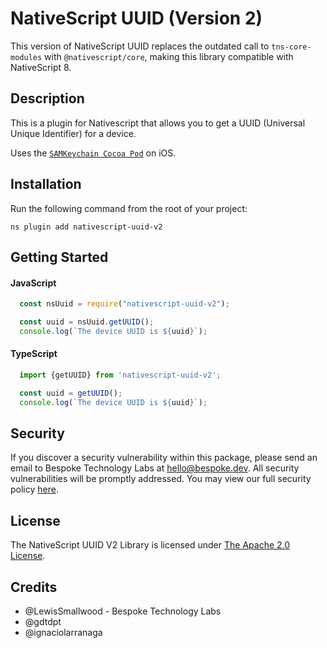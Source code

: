 # NativeScript UUID (Version 2)

This version of NativeScript UUID replaces the outdated call to `tns-core-modules` with `@nativescript/core`, making this library compatible with NativeScript 8.

## Description
This is a plugin for Nativescript that allows you to get a UUID (Universal Unique Identifier) for a device.

Uses the [`SAMKeychain Cocoa Pod`](https://cocoapods.org/pods/SAMKeychain) on iOS.

## Installation

Run the following command from the root of your project:

```
ns plugin add nativescript-uuid-v2
```

## Getting Started

#### JavaScript
```js
  const nsUuid = require("nativescript-uuid-v2");

  const uuid = nsUuid.getUUID();
  console.log(`The device UUID is ${uuid}`);
```

#### TypeScript
```typescript
  import {getUUID} from 'nativescript-uuid-v2';

  const uuid = getUUID();
  console.log(`The device UUID is ${uuid}`);
```

## Security

If you discover a security vulnerability within this package, please send an email to Bespoke Technology Labs at hello@bespoke.dev. All security vulnerabilities will be promptly addressed. You may view our full security policy [here](https://github.com/BespokeTechLabs/nativescript-uuid-v2/security/policy).


## License

The NativeScript UUID V2 Library is licensed under [The Apache 2.0 License](LICENSE).


## Credits

- @LewisSmallwood - Bespoke Technology Labs
- @gdtdpt
- @ignaciolarranaga
